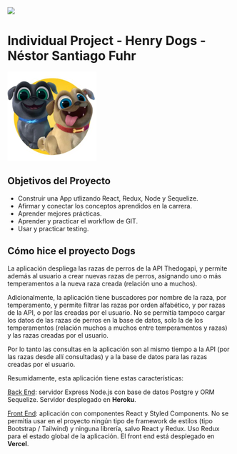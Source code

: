 <p align='left'>
    <img src='https://static.wixstatic.com/media/85087f_0d84cbeaeb824fca8f7ff18d7c9eaafd~mv2.png/v1/fill/w_160,h_30,al_c,q_85,usm_0.66_1.00_0.01/Logo_completo_Color_1PNG.webp' </img>
</p>

# Individual Project - Henry Dogs - Néstor Santiago Fuhr

<p align="left">
  <img height="200" src="./dog.png" />
</p>

## Objetivos del Proyecto

- Construir una App utlizando React, Redux, Node y Sequelize.
- Afirmar y conectar los conceptos aprendidos en la carrera.
- Aprender mejores prácticas.
- Aprender y practicar el workflow de GIT.
- Usar y practicar testing.

## Cómo hice el proyecto Dogs

La aplicación despliega las razas de perros de la API Thedogapi, y permite además al usuario a crear nuevas razas de perros, asignando uno o más temperamentos a la nueva raza creada (relación uno a muchos).

Adicionalmente, la aplicación tiene buscadores por nombre de la raza, por temperamento, y permite filtrar las razas por orden alfabético, y por razas de la API, o por las creadas por el usuario. No se permitía tampoco cargar los datos de las razas de perros en la base de datos, solo la de los temperamentos (relación muchos a muchos entre temperamentos y razas) y las razas creadas por el usuario.

Por lo tanto las consultas en la aplicación son al mismo tiempo a la API (por las razas desde allí consultadas) y a la base de datos para las razas creadas por el usuario.

Resumidamente, esta aplicación tiene estas características:

<u>Back End</u>: servidor Express Node.js con base de datos Postgre y ORM Sequelize. Servidor desplegado en <b>Heroku</b>.

<u>Front End</u>: aplicación con componentes React y Styled Components. No se permitia usar en el proyecto ningún tipo de framework de estilos (tipo Bootstrap / Tailwind) y ninguna librería, salvo React y Redux. Uso Redux para el estado global de la aplicación. El front end está desplegado en <b>Vercel</b>. 

